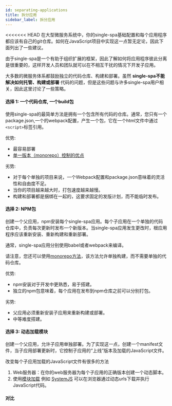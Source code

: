 ```yaml
---
id: separating-applications
title: 拆分应用
sidebar_label: 拆分应用
---
```


<<<<<<< HEAD
在大型微服务系统中，你的single-spa基础配置和每个应用程序都应该有自己的git仓库。如何在JavaScript项目中实现这一点暂无定论，因此下面列出了一些建议。

由于single-spa是一个有助于组织扩展的框架，因此了解如何将应用程序彼此分离是很重要的，这样开发人员和团队就可以在不相互干扰的情况下开发子应用。

大多数的微服务体系都鼓励独立的代码仓库、构建和部署。虽然 **single-spa不能解决如何托管、构建或部署** 代码的问题，但是这些问题与许多single-spa用户相关，因此这里讨论了一些策略。

#### 选择 1: 一个代码仓库, 一个build包

使用single-spa的最简单方法是拥有一个包含所有代码的仓库。通常，您只有一个package.json,一个的webpack配置，产生一个包，它在一个html文件中通过` <script> `标签引用。

优势:

- 最容易部署
- [单一版本（monorepo）控制的优点](https://danluu.com/monorepo/)

劣势:
- 对于每个单独的项目来说，一个Webpack配置和package.json意味着的灵活性和自由度不足。
- 当你的项目越来越大时，打包速度越来越慢。
- 构建和部署都是捆绑在一起的，这要求固定的发版计划，而不能临时发布。

#### 选择 2: NPM包

创建一个父应用，npm安装每个single-spa应用。每个子应用在一个单独的代码仓库中，负责每次更新时发布一个新版本。当single-spa应用发生更改时，根应用程序应该重新安装、重新构建和重新部署。

通常，single-spa应用分别使用babel或者webpack来编译。

请注意，您还可以使用[monorepo方法](https://medium.com/netscape/thecase-for-monorepos-907c1361708a)，该方法允许单独构建，而不需要单独的代码仓库。

优势:

- npm安装对于开发中更熟悉，易于搭建。
- 独立的npm包意味着，每个应用在发布到npm仓库之前可以分别打包。

劣势:

- 父应用必须重新安装子应用来重新构建或部署。
- 中等难度搭建。

#### 选择 3: 动态加载模块

创建一个父应用，允许子应用单独部署。为了实现这一点，创建一个manifest文件，当子应用部署更新时，它控制子应用的“上线”版本及加载的JavaScript文件。

改变每个子应用加载的JavaScript文件有很多的方法

1. Web服务器：在你的web服务器为每个子应用的正确版本创建一个动态脚本。
2. 使用[模块加载](https://www.jvandemo.com/a-10-minute-primer-to-javascript-modules-module-formats-module-loaders-and-module-bundlers/) 例如 [SystemJS](https://github.com/systemjs/systemjs) 可以在浏览器通过动态urls下载并执行JavaScript代码。

#### 对比

<style dangerouslySetInnerHTML={{__html: `
  .comparisonTable td {
    width: 25%;
  }
  .comparisonTable .middle {
    text-align: center;
    vertical-align: middle;
  }
  .comparisonTable ul {
    padding-left: 1em;
  }
`}}/>
<table className="comparisonTable">
  <caption>前端系统架构对比</caption>
  <thead>
    <tr>
      <th></th>
      <th scope="col" className="middle">Monorepo</th>
      <th scope="col" className="middle">NPM包</th>
      <th scope="col" className="middle">动态加载模块</th>
    </tr>
  </thead>
  <tbody>
    <tr>
      <th scope="row">搭建难度</th>
      <td className="middle">简单</td>
      <td className="middle">中等</td>
      <td className="middle">困难</td>
    </tr>
    <tr>
      <th scope="row">代码是否独立</th>
      <td className="middle">
        <span className="sr-text">No</span>
      </td>
      <td className="middle">
        <span className="sr-text">No</span>  
      </td>
      <td className="middle">
        <span role="img" aria-label="Yes">✅</span>
      </td>
    </tr>
    <tr>
      <th scope="row">分开构建</th>
      <td className="middle">
        <span className="sr-text">No</span>
      </td>
      <td className="middle">
        <span role="img" aria-label="Yes">✅</span>
      </td>
      <td className="middle">
        <span role="img" aria-label="Yes">✅</span>
      </td>
    </tr>
    <tr>
      <th scope="row">分别部署</th>
      <td className="middle">
        <span className="sr-text">No</span>
      </td>
      <td className="middle">
        <span role="img" aria-label="Yes">✅</span>
      </td>
      <td className="middle">
        <span role="img" aria-label="Yes">✅</span>
      </td>
    </tr>
    <tr>
      <th>例子</th>
      <td>
        <ul>
          <li>
            <a href="https://github.com/joeldenning/simple-single-spa-webpack-example">simple-webpack-example</a>
          </li>
          <li>
            <a href="https://github.com/single-spa/single-spa-examples">single-spa-examples</a>
          </li>
        </ul>
      </td>
      <td>
        <ul>
          <li>
            <a href="https://github.com/jualoppaz/single-spa-login-example-with-npm-packages">single-spa-login-example-with-npm-packages</a>
          </li>
        </ul>
      </td>
      <td>
        <ul>
          <li>
            <a href="https://gitlab.com/TheMcMurder/single-spa-portal-example">SystemJS example</a>
          </li>
        </ul>
      </td>
    </tr>
  </tbody>
</table>
=======
In a large, microserviced system, your root single-spa configuration and each of the applications should probably have its own git repository. How to do that in a JavaScript project isn't necessarily clear, so some options are listed below.

Since single-spa is a framework that helps with organizational scaling, it is important to figure out how to split out and separate applications from each other so that developers and teams can work on the applications without interfering one another.

Most interpretations of microservice architecture encourage separate code repositories, builds, and deployments. Although **single-spa does not solve how code is hosted, built, or deployed**, these are relevant to many users of single-spa, so some strategies for doing so are discussed here.

#### Option 1: One code repo, one build

The simplest approach for using single-spa is to have one code repository with everything in it. Typically, you would have a single package.json with a single webpack config that produces a bundle that can be included in an HTML file with a `<script>` tag.

Advantages:

- Simplest to set up
- [monolithic version control has some advantages](https://danluu.com/monorepo/)

Disadvantages:
- One master Webpack config and package.json means less flexibility and freedom for each individual project
- Slow build times once your project gets large
- Builds and deployments are all tied together, which can necessitate fixed release schedules instead of ad hoc releases.

#### Option 2: NPM packages

Create a root application that npm installs each of the single-spa applications. Each child application is in a separate code repository and is responsible for publishing a new version everytime that it updates. The root application should reinstall, rebuild, and redeploy whenever a single-spa application changes.

Typically, the single-spa applications compile themselves separately with babel and/or webpack.

Advantages:

- npm install is familiar and easy to set up
- Separate npm packages means each application can build itself separately before publishing to npm

Disadvantages:

- The root application must reinstall the child applications in order to rebuild/redeploy
- Medium difficulty to set up

#### Option 3: Monorepos

Create a [monorepo](https://medium.com/netscape/the-case-for-monorepos-907c1361708a) with multiple SPAs in a single (mono) repo. 
This allows for separate builds and deployment without having separate code repositories.


#### Option 4: Dynamic Module Loading

Create a root application which can allow single-spa applications to deploy themselves separately. To do so,
create a manifest file that the single-spa applications update during their deployment process, which controls
which versions of the single-spa applications are "live". Then change which JavaScript file is loaded based on the manifest.

Changing which JavaScript file is loaded for each child application can be done in many ways.

1. Web server: have your webserver create a dynamic script tag for the "live" version of each single-spa application.
2. Use a [module loader](https://www.jvandemo.com/a-10-minute-primer-to-javascript-modules-module-formats-module-loaders-and-module-bundlers/) such as [SystemJS](https://github.com/systemjs/systemjs) that can download and execute JavaScript code in the browser from dynamic urls.

#### Comparison

|   | Separate code repositories possible | Independent CI builds | Separate deployments | Examples |
| - | ----------------------------------- | --------------- | -------------------- | -------- |
| NPM Packages | :white_check_mark: | :white_check_mark: | :x: | [1](https://github.com/jualoppaz/single-spa-login-example-with-npm-packages) |
| Monorepo | :x: | :white_check_mark: [1](https://medium.com/labs42/monorepo-with-circleci-conditional-workflows-69e65d3f1bd0) | :white_check_mark: [1](https://medium.com/labs42/monorepo-with-circleci-conditional-workflows-69e65d3f1bd0) | &mdash; |
| Module loading | :white_check_mark: | :white_check_mark: | :white_check_mark: | [1](https://github.com/react-microfrontends/) [2](https://github.com/vue-microfrontends/) [3](https://github.com/polyglot-microfrontends/) |
>>>>>>> 81d5f5d55104ced9aec0c123dd3a9c722319fd6d
